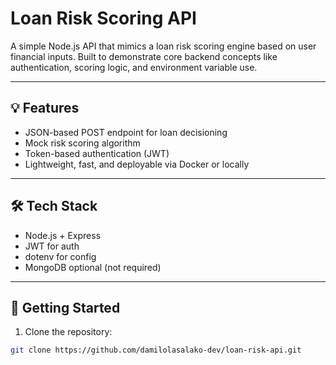 # Loan Risk Scoring API

A simple Node.js API that mimics a loan risk scoring engine based on user financial inputs. Built to demonstrate core backend concepts like authentication, scoring logic, and environment variable use.

---

## 💡 Features

- JSON-based POST endpoint for loan decisioning  
- Mock risk scoring algorithm  
- Token-based authentication (JWT)  
- Lightweight, fast, and deployable via Docker or locally  

---

## 🛠️ Tech Stack

- Node.js + Express  
- JWT for auth  
- dotenv for config  
- MongoDB optional (not required)  

---

## 🚀 Getting Started

1. Clone the repository:
```bash
git clone https://github.com/damilolasalako-dev/loan-risk-api.git

